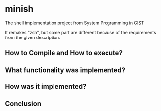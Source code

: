 # minish

The shell implementation project from System Programming in GIST

It remakes "zsh", but some part are different because of the requirements from the given description.

## How to Compile and How to execute?

## What functionality was implemented?

## How was it implemented?

## Conclusion


